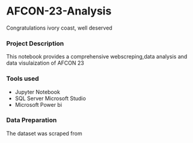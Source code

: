 # AFCON-23-Analysis
Congratulations ivory coast, well deserved
### Project Description
This notebook provides a comprehensive webscreping,data analysis and data visulaization of AFCON 23
### Tools used
-  Jupyter Notebook
-  SQL Server Microsoft Studio
-  Microsoft Power bi

### Data Preparation
The dataset was scraped from 
